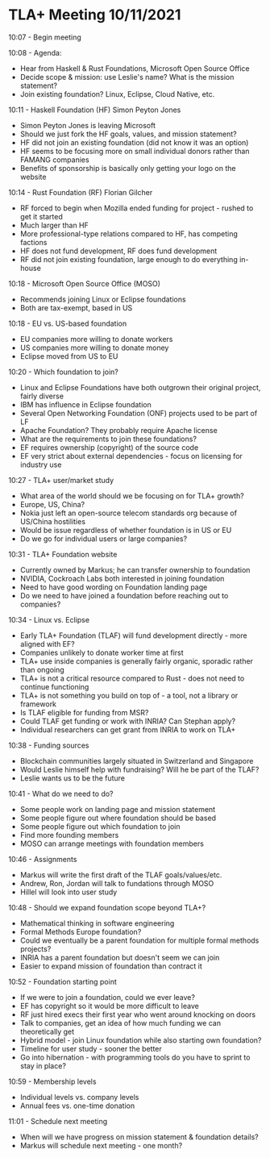 # TLA+ Meeting 10/11/2021
10:07 - Begin meeting

10:08 - Agenda:
 * Hear from Haskell & Rust Foundations, Microsoft Open Source Office
 * Decide scope & mission: use Leslie's name? What is the mission statement?
 * Join existing foundation? Linux, Eclipse, Cloud Native, etc.

10:11 - Haskell Foundation (HF) Simon Peyton Jones
 * Simon Peyton Jones is leaving Microsoft
 * Should we just fork the HF goals, values, and mission statement?
 * HF did not join an existing foundation (did not know it was an option)
 * HF seems to be focusing more on small individual donors rather than FAMANG companies
 * Benefits of sponsorship is basically only getting your logo on the website

10:14 - Rust Foundation (RF) Florian Gilcher
 * RF forced to begin when Mozilla ended funding for project - rushed to get it started
 * Much larger than HF
 * More professional-type relations compared to HF, has competing factions
 * HF does not fund development, RF does fund development
 * RF did not join existing foundation, large enough to do everything in-house

10:18 - Microsoft Open Source Office (MOSO)
 * Recommends joining Linux or Eclipse foundations
 * Both are tax-exempt, based in US

10:18 - EU vs. US-based foundation
 * EU companies more willing to donate workers
 * US companies more willing to donate money
 * Eclipse moved from US to EU

10:20 - Which foundation to join?
 * Linux and Eclipse Foundations have both outgrown their original project, fairly diverse
 * IBM has influence in Eclipse foundation
 * Several Open Networking Foundation (ONF) projects used to be part of LF
 * Apache Foundation? They probably require Apache license
 * What are the requirements to join these foundations?
 * EF requires ownership (copyright) of the source code
 * EF very strict about external dependencies - focus on licensing for industry use

10:27 - TLA+ user/market study
 * What area of the world should we be focusing on for TLA+ growth?
 * Europe, US, China?
 * Nokia just left an open-source telecom standards org because of US/China hostilities
 * Would be issue regardless of whether foundation is in US or EU
 * Do we go for individual users or large companies?

10:31 - TLA+ Foundation website
 * Currently owned by Markus; he can transfer ownership to foundation
 * NVIDIA, Cockroach Labs both interested in joining foundation
 * Need to have good wording on Foundation landing page
 * Do we need to have joined a foundation before reaching out to companies?

10:34 - Linux vs. Eclipse
 * Early TLA+ Foundation (TLAF) will fund development directly - more aligned with EF?
 * Companies unlikely to donate worker time at first
 * TLA+ use inside companies is generally fairly organic, sporadic rather than ongoing
 * TLA+ is not a critical resource compared to Rust - does not need to continue functioning
 * TLA+ is not something you build on top of - a tool, not a library or framework
 * Is TLAF eligible for funding from MSR?
 * Could TLAF get funding or work with INRIA? Can Stephan apply?
 * Individual researchers can get grant from INRIA to work on TLA+

10:38 - Funding sources
 * Blockchain communities largely situated in Switzerland and Singapore
 * Would Leslie himself help with fundraising? Will he be part of the TLAF?
 * Leslie wants us to be the future

10:41 - What do we need to do?
 * Some people work on landing page and mission statement
 * Some people figure out where foundation should be based
 * Some people figure out which foundation to join
 * Find more founding members
 * MOSO can arrange meetings with foundation members

10:46 - Assignments
 * Markus will write the first draft of the TLAF goals/values/etc.
 * Andrew, Ron, Jordan will talk to fundations through MOSO
 * Hillel will look into user study

10:48 - Should we expand foundation scope beyond TLA+?
 * Mathematical thinking in software engineering
 * Formal Methods Europe foundation?
 * Could we eventually be a parent foundation for multiple formal methods projects?
 * INRIA has a parent foundation but doesn't seem we can join
 * Easier to expand mission of foundation than contract it

10:52 - Foundation starting point
 * If we were to join a foundation, could we ever leave?
 * EF has copyright so it would be more difficult to leave
 * RF just hired execs their first year who went around knocking on doors
 * Talk to companies, get an idea of how much funding we can theoretically get
 * Hybrid model - join Linux foundation while also starting own foundation?
 * Timeline for user study - sooner the better
 * Go into hibernation - with programming tools do you have to sprint to stay in place?

10:59 - Membership levels
 * Individual levels vs. company levels
 * Annual fees vs. one-time donation

11:01 - Schedule next meeting
 * When will we have progress on mission statement & foundation details?
 * Markus will schedule next meeting - one month?
